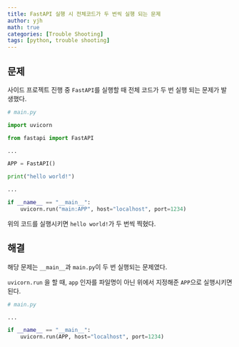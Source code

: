 ```yaml
---
title: FastAPI 실행 시 전체코드가 두 번씩 실행 되는 문제
author: yjh
math: true
categories: [Trouble Shooting]
tags: [python, trouble shooting]
---
```


## 문제

사이드 프로젝트 진행 중 `FastAPI`를 실행할 때 전체 코드가 두 번 실행 되는 문제가 발생했다.

```python
# main.py

import uvicorn

from fastapi import FastAPI

...

APP = FastAPI()

print("hello world!")

...

if __name__ == "__main__":
    uvicorn.run("main:APP", host="localhost", port=1234)
```

위의 코드를 실행시키면 `hello world!`가 두 번씩 찍혔다.

## 해결

해당 문제는 `__main__`과 `main.py`이 두 번 실행되는 문제였다.

`uvicorn.run` 을 할 때, `app` 인자를 파일명이 아닌 위에서 지정해준 `APP`으로 실행시키면 된다.

```python
# main.py

...

if __name__ == "__main__":
    uvicorn.run(APP, host="localhost", port=1234)

```
